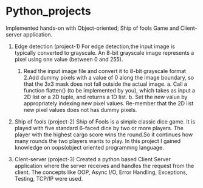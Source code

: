 # Python_projects
Implemented hands-on with Object-oriented;
Ship of fools Game and  Client-server application.
 
1. Edge detection (project-1)
   For edge detection,the input image is typically converted to grayscale. An 8-bit grayscale image represents a pixel using one value (between 0 and 255).
    1. Read the input image file and convert it to 8-bit grayscale format
    2.Add dummy pixels with a value of 0 along the image boundary, so that the 3x3 mask does not fall outside the actual image.
    a. Call a function flatten() (to be implemented by you), which takes as input a 2D list or a 2D tuple, and returns a 1D list.
    b. Set the new value by appropriately indexing new pixel values. Re-member that the 2D list new pixel values does not has dummy pixels.
 
 2. Ship of fools (project-2)
    Ship of Fools is a simple classic dice game. It is played with five standard 6-faced dice by two or more players.
    The player with the highest cargo score wins the round.So it continues how many rounds the two players wants to play. In this project I gained knowledge on oops(object oriented programmng 
    language. 

 3. Clent-server (project-3)
    Created a python based Client Server application where the server receives and handles the request from the client.
    The concepts like OOP, Async I/O, Error Handling, Exceptions, Testing, TCP/IP were used.

